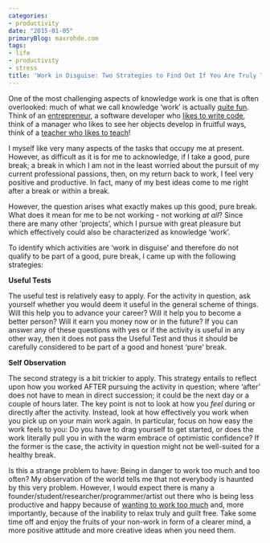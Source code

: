 ```yaml
---
categories:
- productivity
date: "2015-01-05"
primaryBlog: maxrohde.com
tags:
- life
- productivity
- stress
title: 'Work in Disguise: Two Strategies to Find Out If You Are Truly Taking a Break'
---
```


One of the most challenging aspects of knowledge work is one that is often overlooked: much of what we call knowledge ‘work’ is actually [quite fun](http://hrdictionaryblog.com/2013/11/22/fun-at-work-what-it-means-to-millennials/). Think of an [entrepreneur](https://enterpriseessentials.wordpress.com/2013/12/23/life-work-and-fun-career-coaching-with-a-twist/), a software developer who [likes to write code](http://mariannetwork2015.wordpress.com/2014/11/30/another-one-bytes-the-dust-student-finds-passion-for-programming/), think of a manager who likes to see her objects develop in fruitful ways, think of a [teacher who likes to teach](http://floatingindreams.com/2011/09/22/why-teaching-is-fun/)!

I myself like very many aspects of the tasks that occupy me at present. However, as difficult as it is for me to acknowledge, if I take a good, pure break; a break in which I am not in the least worried about the pursuit of my current professional passions, then, on my return back to work, I feel very positive and productive. In fact, many of my best ideas come to me right after a break or within a break.

However, the question arises what exactly makes up this good, pure break. What does it mean for me to be not working - not working _at all_? Since there are many other ‘projects’, which I pursue with great pleasure but which effectively could also be characterized as knowledge ‘work’.

To identify which activities are ‘work in disguise’ and therefore do not qualify to be part of a good, pure break, I came up with the following strategies:

**Useful Tests**

The useful test is relatively easy to apply. For the activity in question, ask yourself whether you would deem it useful in the general scheme of things. Will this help you to advance your career? Will it help you to become a better person? Will it earn you money now or in the future? If you can answer any of these questions with yes or if the activity is useful in any other way, then it does not pass the Useful Test and thus it should be carefully considered to be part of a good and honest ‘pure’ break.

**Self Observation**

The second strategy is a bit trickier to apply. This strategy entails to reflect upon how you worked AFTER pursuing the activity in question; where ‘after’ does not have to mean in direct succession; it could be the next day or a couple of hours later. The key point is not to look at how you _feel_ during or directly after the activity. Instead, look at how effectively you work when you pick up on your main work again. In particular, focus on how easy the work feels to you: Do you have to drag yourself to get started, or does the work literally pull you in with the warm embrace of optimistic confidence? If the former is the case, the activity in question might not be well-suited for a healthy break.

Is this a strange problem to have: Being in danger to work too much and too often? My observation of the world tells me that not everybody is haunted by this very problem. However, I would expect there is many a founder/student/researcher/programmer/artist out there who is being less productive and happy because of [wanting to work too much](https://warriorwriters.wordpress.com/2012/08/10/all-work-and-no-play-is-no-fun-and-no-good/) and, more importantly, because of the inability to relax truly and guilt free. Take some time off and enjoy the fruits of your non-work in form of a clearer mind, a more positive attitude and more creative ideas when you need them.